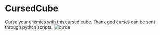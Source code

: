 # CursedCube
Curse your enemies with this cursed cube. Thank god curses can be sent through python scripts.
![curde](https://user-images.githubusercontent.com/54900370/86500139-b9f3ab00-bdac-11ea-9bf7-4438de35265b.png)
